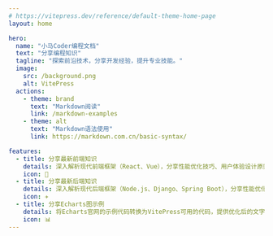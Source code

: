 ```yaml
---
# https://vitepress.dev/reference/default-theme-home-page
layout: home

hero:
  name: "小马Coder编程文档"
  text: "分享编程知识"
  tagline: "探索前沿技术，分享开发经验，提升专业技能。"
  image:
    src: /background.png
    alt: VitePress
  actions:
    - theme: brand
      text: "Markdown阅读"
      link: /markdown-examples
    - theme: alt
      text: "Markdown语法使用"
      link: https://markdown.com.cn/basic-syntax/

features:
  - title: 分享最新前端知识
    details: 深入解析现代前端框架（React、Vue），分享性能优化技巧、用户体验设计原则和响应式布局实现方法。包含实战案例和代码示例。
    icon: 🚀
  - title: 分享最新后端知识
    details: 深入解析现代后端框架（Node.js、Django、Spring Boot），分享性能优化技巧、用户体验设计原则和响应式布局实现方法。包含实战案例和代码示例。
    icon: ✈️
  - title: 分享Echarts图示例
    details: 将Echarts官网的示例代码转换为VitePress可用的代码，提供优化后的文字内容和详细配置说明，帮助开发者快速实现数据可视化。
    icon: 📊
---
```


